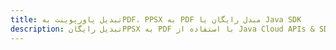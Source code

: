 ---title: تبدیل پاورپوینت بهPDF، PPSX به PDF مبدل رایگان یا Java SDKdescription: تبدیل رایگانPPSX به PDF با استفاده از Java Cloud APIs & SDK. همچنین اسناد Microsoft PowerPoint را در Cloud ایجاد، ویرایش و رندر کنید.---
